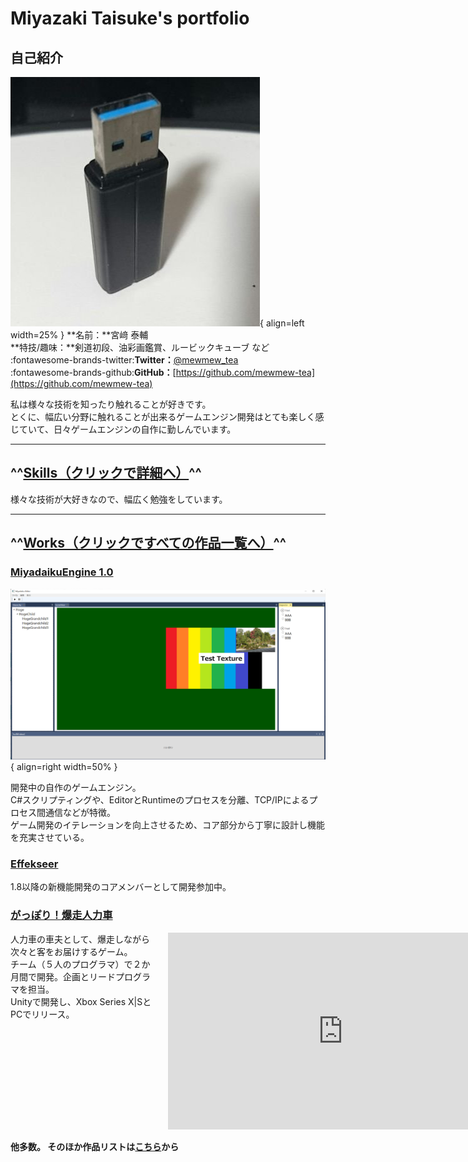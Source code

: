 # Miyazaki Taisuke's portfolio


## **自己紹介**

![](./images/SNS_Icon.jpg){ align=left width=25% }
**名前：**宮﨑 泰輔    
**特技/趣味：**剣道初段、油彩画鑑賞、ルービックキューブ など  
:fontawesome-brands-twitter:**Twitter：**[@mewmew_tea](https://twitter.com/mewmew_tea)   
:fontawesome-brands-github:**GitHub：**[https://github.com/mewmew-tea](https://github.com/mewmew-tea)  

私は様々な技術を知ったり触れることが好きです。  
とくに、幅広い分野に触れることが出来るゲームエンジン開発はとても楽しく感じていて、日々ゲームエンジンの自作に勤しんでいます。  

 
--- 

## ^^**[Skills（クリックで詳細へ）](./skills.md)**^^

様々な技術が大好きなので、幅広く勉強をしています。


----
 
## ^^**[Works（クリックですべての作品一覧へ）](./works/overview.md)**^^

### [MiyadaikuEngine 1.0](./works/MiyadaikuEngine1.0/overview.md)


![](./images/MiyadaikuEngine1.0.png){ align=right width=50% }

開発中の自作のゲームエンジン。  
C#スクリプティングや、EditorとRuntimeのプロセスを分離、TCP/IPによるプロセス間通信などが特徴。  
ゲーム開発のイテレーションを向上させるため、コア部分から丁寧に設計し機能を充実させている。

### [Effekseer](./works/Effekseer/overview.md)
1.8以降の新機能開発のコアメンバーとして開発参加中。  

### [がっぽり！爆走人力車](./works/jinrikisha.md)

<div style="width:100%; display:flex; box-sizing:border-box">
<div style="width:50%; padding-right:16px">
人力車の車夫として、爆走しながら次々と客をお届けするゲーム。<br>
チーム（５人のプログラマ）で２か月間で開発。企画とリードプログラマを担当。<br>
Unityで開発し、Xbox Series X|SとPCでリリース。<br>
</div>
<div style="width:50%">
<iframe width="560" height="315" src="https://www.youtube.com/embed/9TtBH1gOD1E" title="YouTube video player" frameborder="0" allow="accelerometer; autoplay; clipboard-write; encrypted-media; gyroscope; picture-in-picture" allowfullscreen></iframe>
</div>
</div>


**他多数。
そのほか作品リストは[こちら](./works/overview.md)から**

